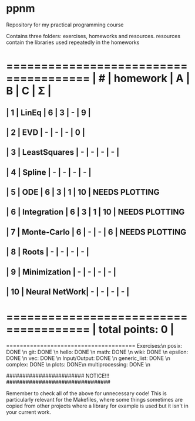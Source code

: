 # ppnm
Repository for my practical programming course

Contains three folders: exercises, homeworks and resources. resources contain the libraries used repeatedly in the homeworks

 ======================================
| #  | homework      | A | B | C | Σ   |
 ======================================
| 1  | LinEq         | 6 | 3 | - |  9  |
---------------------------------------
| 2  | EVD           | - | - | - |  0  |
---------------------------------------
| 3  | LeastSquares  | - | - | - |  -  |
--------------------------------------- 
| 4  | Spline 	     | - | - | - |  -  |
---------------------------------------
| 5  | ODE           | 6 | 3 | 1 |  10 | NEEDS PLOTTING
---------------------------------------
| 6  | Integration   | 6 | 3 | 1 |  10 | NEEDS PLOTTING
---------------------------------------
| 7  | Monte-Carlo   | 6 | - | - |  6  | NEEDS PLOTTING
---------------------------------------
| 8  | Roots         | - | - | - |  -  |
---------------------------------------
| 9  | Minimization  | - | - | - |  -  |
---------------------------------------
| 10 | Neural NetWork| - | - | - |  -  |
---------------------------------------
 ======================================
|                    total points: 0   |
 ======================================



 ======================================
Exercises:\n
posix: DONE \n
git: DONE  \n
hello: DONE \n 
math: DONE \n
wiki: DONE \n
epsilon: DONE \n
vec: DONE \n
Input/Output: DONE \n
generic_list: DONE \n
complex: DONE \n
plots: DONE\n
multiprocessing: DONE \n


######################## NOTICE!!! ################################

Remember to check all of the above for unnecessary code!
This is particularly relevant for the Makefiles, where
some things sometimes are copied from other projects
where a library for example is used but it isn't in your current
work.

